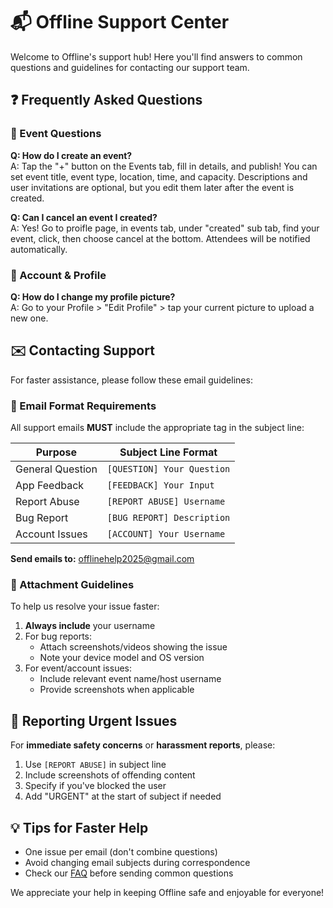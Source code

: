 # 📬 Offline Support Center

Welcome to Offline's support hub! Here you'll find answers to common questions and guidelines for contacting our support team.

## ❓ Frequently Asked Questions

### 🎯 Event Questions
**Q: How do I create an event?**  
A: Tap the "+" button on the Events tab, fill in details, and publish! You can set event title, event type, location, time, and capacity. Descriptions and user invitations are optional, but you edit them later after the event is created.

**Q: Can I cancel an event I created?**  
A: Yes! Go to proifle page, in events tab, under "created" sub tab, find your event, click, then choose cancel at the bottom. Attendees will be notified automatically.

### 👥 Account & Profile
**Q: How do I change my profile picture?**  
A: Go to your Profile > "Edit Profile" > tap your current picture to upload a new one.

## ✉️ Contacting Support

For faster assistance, please follow these email guidelines:

### 📧 Email Format Requirements
All support emails **MUST** include the appropriate tag in the subject line:

| Purpose          | Subject Line Format       |
|------------------|---------------------------|
| General Question | `[QUESTION] Your Question`|
| App Feedback     | `[FEEDBACK] Your Input`   |
| Report Abuse     | `[REPORT ABUSE] Username` |
| Bug Report       | `[BUG REPORT] Description`|
| Account Issues   | `[ACCOUNT] Your Username` |

**Send emails to:** [offlinehelp2025@gmail.com](mailto:support@offline-social.com)

### 📎 Attachment Guidelines
To help us resolve your issue faster:
1. **Always include** your username
2. For bug reports:  
   - Attach screenshots/videos showing the issue
   - Note your device model and OS version
3. For event/account issues:  
   - Include relevant event name/host username
   - Provide screenshots when applicable

## 🚨 Reporting Urgent Issues
For **immediate safety concerns** or **harassment reports**, please:
1. Use `[REPORT ABUSE]` in subject line
2. Include screenshots of offending content
3. Specify if you've blocked the user
4. Add "URGENT" at the start of subject if needed

## 💡 Tips for Faster Help
- One issue per email (don't combine questions)
- Avoid changing email subjects during correspondence
- Check our [FAQ](#) before sending common questions

We appreciate your help in keeping Offline safe and enjoyable for everyone!
